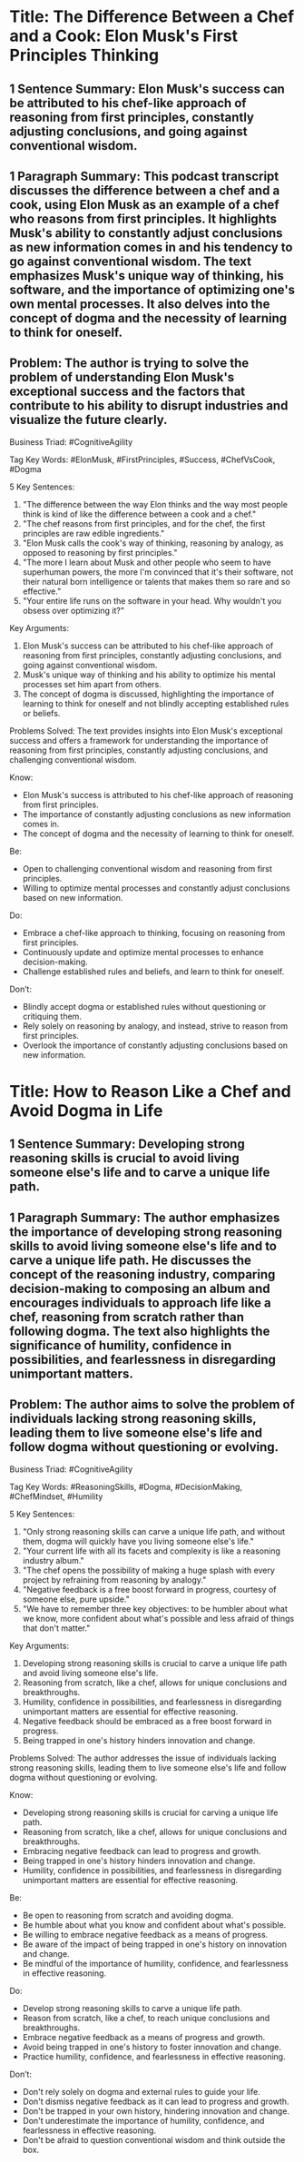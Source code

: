 # Title: The Difference Between a Chef and a Cook: Elon Musk's First Principles Thinking

## 1 Sentence Summary: Elon Musk's success can be attributed to his chef-like approach of reasoning from first principles, constantly adjusting conclusions, and going against conventional wisdom.

## 1 Paragraph Summary: This podcast transcript discusses the difference between a chef and a cook, using Elon Musk as an example of a chef who reasons from first principles. It highlights Musk's ability to constantly adjust conclusions as new information comes in and his tendency to go against conventional wisdom. The text emphasizes Musk's unique way of thinking, his software, and the importance of optimizing one's own mental processes. It also delves into the concept of dogma and the necessity of learning to think for oneself.

## Problem: The author is trying to solve the problem of understanding Elon Musk's exceptional success and the factors that contribute to his ability to disrupt industries and visualize the future clearly.

Business Triad: #CognitiveAgility

Tag Key Words: #ElonMusk, #FirstPrinciples, #Success, #ChefVsCook, #Dogma

5 Key Sentences:
1. "The difference between the way Elon thinks and the way most people think is kind of like the difference between a cook and a chef."
2. "The chef reasons from first principles, and for the chef, the first principles are raw edible ingredients."
3. "Elon Musk calls the cook's way of thinking, reasoning by analogy, as opposed to reasoning by first principles."
4. "The more I learn about Musk and other people who seem to have superhuman powers, the more I'm convinced that it's their software, not their natural born intelligence or talents that makes them so rare and so effective."
5. "Your entire life runs on the software in your head. Why wouldn't you obsess over optimizing it?"

Key Arguments:
1. Elon Musk's success can be attributed to his chef-like approach of reasoning from first principles, constantly adjusting conclusions, and going against conventional wisdom.
2. Musk's unique way of thinking and his ability to optimize his mental processes set him apart from others.
3. The concept of dogma is discussed, highlighting the importance of learning to think for oneself and not blindly accepting established rules or beliefs.

Problems Solved: The text provides insights into Elon Musk's exceptional success and offers a framework for understanding the importance of reasoning from first principles, constantly adjusting conclusions, and challenging conventional wisdom.

Know:
- Elon Musk's success is attributed to his chef-like approach of reasoning from first principles.
- The importance of constantly adjusting conclusions as new information comes in.
- The concept of dogma and the necessity of learning to think for oneself.

Be:
- Open to challenging conventional wisdom and reasoning from first principles.
- Willing to optimize mental processes and constantly adjust conclusions based on new information.

Do:
- Embrace a chef-like approach to thinking, focusing on reasoning from first principles.
- Continuously update and optimize mental processes to enhance decision-making.
- Challenge established rules and beliefs, and learn to think for oneself.

Don’t:
- Blindly accept dogma or established rules without questioning or critiquing them.
- Rely solely on reasoning by analogy, and instead, strive to reason from first principles.
- Overlook the importance of constantly adjusting conclusions based on new information.

# Title: How to Reason Like a Chef and Avoid Dogma in Life

## 1 Sentence Summary: Developing strong reasoning skills is crucial to avoid living someone else's life and to carve a unique life path.

## 1 Paragraph Summary: The author emphasizes the importance of developing strong reasoning skills to avoid living someone else's life and to carve a unique life path. He discusses the concept of the reasoning industry, comparing decision-making to composing an album and encourages individuals to approach life like a chef, reasoning from scratch rather than following dogma. The text also highlights the significance of humility, confidence in possibilities, and fearlessness in disregarding unimportant matters.

## Problem: The author aims to solve the problem of individuals lacking strong reasoning skills, leading them to live someone else's life and follow dogma without questioning or evolving.

Business Triad: #CognitiveAgility

Tag Key Words: #ReasoningSkills, #Dogma, #DecisionMaking, #ChefMindset, #Humility

5 Key Sentences:
1. "Only strong reasoning skills can carve a unique life path, and without them, dogma will quickly have you living someone else's life."
2. "Your current life with all its facets and complexity is like a reasoning industry album."
3. "The chef opens the possibility of making a huge splash with every project by refraining from reasoning by analogy."
4. "Negative feedback is a free boost forward in progress, courtesy of someone else, pure upside."
5. "We have to remember three key objectives: to be humbler about what we know, more confident about what's possible and less afraid of things that don't matter."

Key Arguments:
1. Developing strong reasoning skills is crucial to carve a unique life path and avoid living someone else's life.
2. Reasoning from scratch, like a chef, allows for unique conclusions and breakthroughs.
3. Humility, confidence in possibilities, and fearlessness in disregarding unimportant matters are essential for effective reasoning.
4. Negative feedback should be embraced as a free boost forward in progress.
5. Being trapped in one's history hinders innovation and change.

Problems Solved: The author addresses the issue of individuals lacking strong reasoning skills, leading them to live someone else's life and follow dogma without questioning or evolving.

Know:
- Developing strong reasoning skills is crucial for carving a unique life path.
- Reasoning from scratch, like a chef, allows for unique conclusions and breakthroughs.
- Embracing negative feedback can lead to progress and growth.
- Being trapped in one's history hinders innovation and change.
- Humility, confidence in possibilities, and fearlessness in disregarding unimportant matters are essential for effective reasoning.

Be:
- Be open to reasoning from scratch and avoiding dogma.
- Be humble about what you know and confident about what's possible.
- Be willing to embrace negative feedback as a means of progress.
- Be aware of the impact of being trapped in one's history on innovation and change.
- Be mindful of the importance of humility, confidence, and fearlessness in effective reasoning.

Do:
- Develop strong reasoning skills to carve a unique life path.
- Reason from scratch, like a chef, to reach unique conclusions and breakthroughs.
- Embrace negative feedback as a means of progress and growth.
- Avoid being trapped in one's history to foster innovation and change.
- Practice humility, confidence, and fearlessness in effective reasoning.

Don’t:
- Don't rely solely on dogma and external rules to guide your life.
- Don't dismiss negative feedback as it can lead to progress and growth.
- Don't be trapped in your own history, hindering innovation and change.
- Don't underestimate the importance of humility, confidence, and fearlessness in effective reasoning.
- Don't be afraid to question conventional wisdom and think outside the box.

